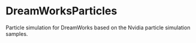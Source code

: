 # DreamWorksParticles
Particle simulation for DreamWorks based on the Nvidia particle simulation samples.
